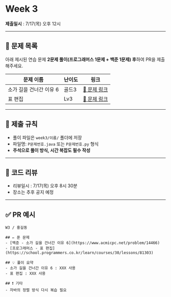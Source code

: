 # Week 3

**제출일시** : 7/17(목) 오후 12시

---

## 📌 문제 목록

아래 제시된 연습 문제 **2문제 풀이(프로그래머스 1문제 + 백준 1문제) 후**하여 PR을 제출해주세요.

| 문제 이름 | 난이도 | 링크 |
| -------- | ------ | ---- |
| 소가 길을 건너간 이유 6  | 골드3 | [🔗 문제 링크](https://www.acmicpc.net/problem/14466) |
| 표 편집 | Lv3 | [🔗 문제 링크](https://school.programmers.co.kr/learn/courses/30/lessons/81303) |

---

## 📝 제출 규칙

- 풀이 파일은 `week3/이름/` 폴더에 저장
- 파일명: `P문제번호.java` 또는 `P문제번호.py` 형식
- **주석으로 풀이 방식, 시간 복잡도 필수 작성**

---

## 💬 코드 리뷰

- 리뷰일시 : 7/17(목) 오후 8시 30분
- 장소는 추후 공지 예정

---

## ✅ PR 예시

```
W3 / 홍길동

## ✏️ 푼 문제
- [백준 - 소가 길을 건너간 이유 6](https://www.acmicpc.net/problem/14466)
- [프로그래머스 - 표 편집](https://school.programmers.co.kr/learn/courses/30/lessons/81303)

## 💡 풀이 요약
- 소가 길을 건너간 이유 6 : XXX 사용
- 표 편집 : XXX 사용

## ❗ 기타
- 자바의 정렬 방식 다시 복습 필요
```
